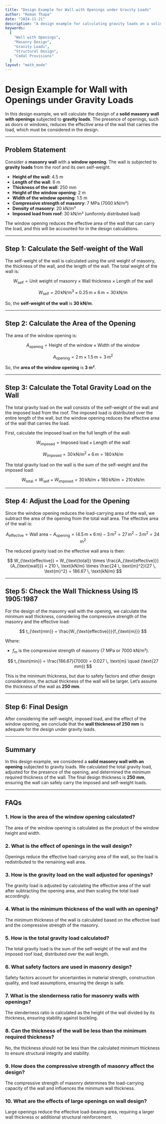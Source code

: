 ```yaml
---
title: "Design Example for Wall with Openings under Gravity Loads"
author: "Roman Thapa"
date: "2024-11-21"
description: "A design example for calculating gravity loads on a solid masonry wall with openings. The example includes the calculation of load distribution, wall thickness, and codal provisions."
keywords:
  [
    "Wall with Openings",
    "Masonry Design",
    "Gravity Loads",
    "Structural Design",
    "Codal Provisions"
  ]
layout: "math_mode"
---
```


# Design Example for Wall with Openings under Gravity Loads

In this design example, we will calculate the design of a **solid masonry wall with openings** subjected to **gravity loads**. The presence of openings, such as doors or windows, reduces the effective area of the wall that carries the load, which must be considered in the design. 

---

## Problem Statement

Consider a **masonry wall** with a **window opening**. The wall is subjected to **gravity loads** from the roof and its own self-weight.

- **Height of the wall**: 4.5 m
- **Length of the wall**: 6 m
- **Thickness of the wall**: 250 mm
- **Height of the window opening**: 2 m
- **Width of the window opening**: 1.5 m
- **Compressive strength of masonry**: 7 MPa (7000 kN/m²)
- **Density of masonry**: 20 kN/m³
- **Imposed load from roof**: 30 kN/m² (uniformly distributed load)

The window opening reduces the effective area of the wall that can carry the load, and this will be accounted for in the design calculations.

---

## Step 1: Calculate the Self-weight of the Wall

The self-weight of the wall is calculated using the unit weight of masonry, the thickness of the wall, and the length of the wall. The total weight of the wall is:

$$
W_{\text{self}} = \text{Unit weight of masonry} \times \text{Wall thickness} \times \text{Length of the wall}
$$

$$
W_{\text{self}} = 20 \, \text{kN/m}^3 \times 0.25 \, \text{m} \times 6 \, \text{m} = 30 \, \text{kN/m}
$$

So, the **self-weight of the wall** is **30 kN/m**.

---

## Step 2: Calculate the Area of the Opening

The area of the window opening is:

$$
A_{\text{opening}} = \text{Height of the window} \times \text{Width of the window}
$$

$$
A_{\text{opening}} = 2 \, \text{m} \times 1.5 \, \text{m} = 3 \, \text{m}^2
$$

So, the **area of the window opening** is **3 m²**.

---

## Step 3: Calculate the Total Gravity Load on the Wall

The total gravity load on the wall consists of the self-weight of the wall and the imposed load from the roof. The imposed load is distributed over the entire length of the wall, but the window opening reduces the effective area of the wall that carries the load.

First, calculate the imposed load on the full length of the wall:

$$
W_{\text{imposed}} = \text{Imposed load} \times \text{Length of the wall}
$$

$$
W_{\text{imposed}} = 30 \, \text{kN/m}^2 \times 6 \, \text{m} = 180 \, \text{kN/m}
$$

The total gravity load on the wall is the sum of the self-weight and the imposed load:

$$
W_{\text{total}} = W_{\text{self}} + W_{\text{imposed}} = 30 \, \text{kN/m} + 180 \, \text{kN/m} = 210 \, \text{kN/m}
$$

---

## Step 4: Adjust the Load for the Opening

Since the window opening reduces the load-carrying area of the wall, we subtract the area of the opening from the total wall area. The effective area of the wall is:

$$
A_{\text{effective}} = \text{Wall area} - A_{\text{opening}} = (4.5 \, \text{m} \times 6 \, \text{m}) - 3 \, \text{m}^2 = 27 \, \text{m}^2 - 3 \, \text{m}^2 = 24 \, \text{m}^2
$$

The reduced gravity load on the effective wall area is then:

$$
W_{\text{effective}} = W_{\text{total}} \times \frac{A_{\text{effective}}}{A_{\text{wall}}} = 210 \, \text{kN/m} \times \frac{24 \, \text{m}^2}{27 \, \text{m}^2} = 186.67 \, \text{kN/m}
$$

---

## Step 5: Check the Wall Thickness Using IS 1905:1987

For the design of the masonry wall with the opening, we calculate the minimum wall thickness, considering the compressive strength of the masonry and the effective load:

$$
t_{\text{min}} = \frac{W_{\text{effective}}}{f_{\text{m}}}
$$

Where:
- $f_{\text{m}}$ is the compressive strength of masonry (7 MPa or 7000 kN/m²).

$$
t_{\text{min}} = \frac{186.67}{7000} = 0.027 \, \text{m} \quad (\text{27 mm})
$$

This is the minimum thickness, but due to safety factors and other design considerations, the actual thickness of the wall will be larger. Let’s assume the thickness of the wall as **250 mm**.

---

## Step 6: Final Design

After considering the self-weight, imposed load, and the effect of the window opening, we conclude that the **wall thickness of 250 mm** is adequate for the design under gravity loads.

---

## Summary

In this design example, we considered a **solid masonry wall with an opening** subjected to gravity loads. We calculated the total gravity load, adjusted for the presence of the opening, and determined the minimum required thickness of the wall. The final design thickness is **250 mm**, ensuring the wall can safely carry the imposed and self-weight loads.

---

## FAQs

### 1. How is the area of the window opening calculated?
The area of the window opening is calculated as the product of the window height and width.

### 2. What is the effect of openings in the wall design?
Openings reduce the effective load-carrying area of the wall, so the load is redistributed to the remaining wall area.

### 3. How is the gravity load on the wall adjusted for openings?
The gravity load is adjusted by calculating the effective area of the wall after subtracting the opening area, and then scaling the total load accordingly.

### 4. What is the minimum thickness of the wall with an opening?
The minimum thickness of the wall is calculated based on the effective load and the compressive strength of the masonry.

### 5. How is the total gravity load calculated?
The total gravity load is the sum of the self-weight of the wall and the imposed roof load, distributed over the wall length.

### 6. What safety factors are used in masonry design?
Safety factors account for uncertainties in material strength, construction quality, and load assumptions, ensuring the design is safe.

### 7. What is the slenderness ratio for masonry walls with openings?
The slenderness ratio is calculated as the height of the wall divided by its thickness, ensuring stability against buckling.

### 8. Can the thickness of the wall be less than the minimum required thickness?
No, the thickness should not be less than the calculated minimum thickness to ensure structural integrity and stability.

### 9. How does the compressive strength of masonry affect the design?
The compressive strength of masonry determines the load-carrying capacity of the wall and influences the minimum wall thickness.

### 10. What are the effects of large openings on wall design?
Large openings reduce the effective load-bearing area, requiring a larger wall thickness or additional structural reinforcement.